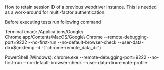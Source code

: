How to retain session ID of a previous webdriver instance.  This is needed as a work-around for multi-factor authentication.

Before executing tests run following command 

Terminal (mac):
/Applications/Google\ Chrome.app/Contents/MacOS/Google\ Chrome --remote-debugging-port=9222 --no-first-run --no-default-browser-check --user-data-dir=$(mktemp -d -t 'chrome-remote_data_dir')

PowerShell (Windows):
chrome.exe --remote-debugging-port=9222 --no-first-run --no-default-browser-check --user-data-dir=remote-profile

